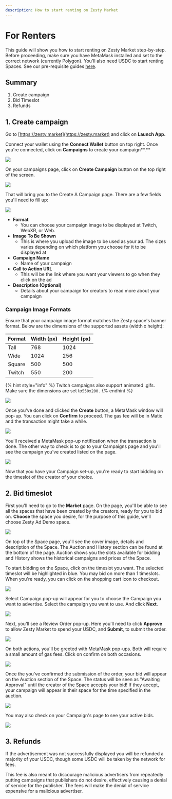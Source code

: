 ```yaml
---
description: How to start renting on Zesty Market
---
```


# For Renters

This guide will show you how to start renting on Zesty Market step-by-step. Before proceeding, make sure you have MetaMask installed and set to the correct network (currently Polygon). You'll also need USDC to start renting Spaces. See our pre-requisite guides [here](metamask.md).

## Summary

1. Create campaign
2. Bid Timeslot
3. Refunds

## 1. Create campaign

Go to [https://zesty.market](https://zesty.market) and click on **Launch App.**

Connect your wallet using the **Connect Wallet** button on top right. Once you're connected, click on **Campaigns** to create your campaign**.**

![](<../.gitbook/assets/image (11).png>)

On your campaigns page, click on **Create Campaign** button on the top right of the screen.

![](<../.gitbook/assets/image (19).png>)

That will bring you to the Create A Campaign page. There are a few fields you'll need to fill up:

![](<../.gitbook/assets/image (21).png>)

* **Format**
  * You can choose your campaign image to be displayed at Twitch, WebXR, or Web.
* **Image To Be Shown**
  * This is where you upload the image to be used as your ad. The sizes varies depending on which platform you choose for it to be displayed at
* **Campaign Name**
  * Name of your campaign
* **Call to Action URL**
  * This will be the link where you want your viewers to go when they click on the ad
* **Description (Optional)**
  * Details about your campaign for creators to read more about your campaign

### Campaign Image Formats

Ensure that your campaign image format matches the Zesty space's banner format. Below are the dimensions of the supported assets (width x height):

| Format | Width (px) | Height (px) |
| ------ | ---------- | ----------- |
| Tall   | 768        | 1024        |
| Wide   | 1024       | 256         |
| Square | 500        | 500         |
| Twitch | 550        | 200         |

{% hint style="info" %}
Twitch campaigns also support animated .gifs. Make sure the dimensions are set to`550x200.`
{% endhint %}

![](<../.gitbook/assets/image (14).png>)

Once you've done and clicked the **Create** button, a MetaMask window will pop-up. You can click on **Confirm** to proceed. The gas fee will be in Matic and the transaction might take a while.

![](<../.gitbook/assets/image (17).png>)

You'll received a MetaMask pop-up notification when the transaction is done. The other way to check is to go to your Campaigns page and you'll see the campaign you've created listed on the page.

![](<../.gitbook/assets/image (20).png>)

Now that you have your Campaign set-up, you're ready to start bidding on the timeslot of the creator of your choice.

## 2. Bid timeslot

First you'll need to go to the **Market** page. On the page, you'll be able to see all the spaces that have been created by the creators, ready for you to bid on. **Choose** the space you desire, for the purpose of this guide, we'll choose Zesty Ad Demo space.

![](<../.gitbook/assets/image (12).png>)

On top of the Space page, you'll see the cover image, details and description of the Space. The Auction and History section can be found at the bottom of the page. Auction shows you the slots available for bidding and History shows the historical campaigns and prices of the Space.

To start bidding on the Space, click on the timeslot you want. The selected timeslot will be highlighted in blue. You may bid on more than 1 timeslots. When you're ready, you can click on the shopping cart icon to  checkout.

![](<../.gitbook/assets/image (18).png>)

Select Campaign pop-up will appear for you to choose the Campaign you want to advertise. Select the campaign you want to use. And click **Next**.

![](<../.gitbook/assets/image (16).png>)

Next, you'll see a Review Order pop-up. Here you'll need to click **Approve** to allow Zesty Market to spend your USDC, and **Submit**, to submit the order.

![](<../.gitbook/assets/image (22).png>)

On both actions, you'll be greeted with MetaMask pop-ups. Both will require a small amount of gas fees. Click on confirm on both occasions.

![](<../.gitbook/assets/image (23).png>)

Once the you've confirmed the submission of the order, your bid will appear on the Auction section of the Space. The status will be seen as "Awaiting Approval" until the creator of the Space accepts your bid! If they accept, your campaign will appear in their space for the time specified in the auction.

![](<../.gitbook/assets/image (15).png>)

You may also check on your Campaign's page to see your active bids.

![](<../.gitbook/assets/image (13).png>)

## 3. Refunds

If the advertisement was not successfully displayed you will be refunded a majority of your USDC, though some USDC will be taken by the network for fees.

This fee is also meant to discourage malicious advertisers from repeatedly putting campaigns that publishers do not desire, effectively causing a denial of service for the publisher. The fees will make the denial of service expensive for a malicious advertiser.
